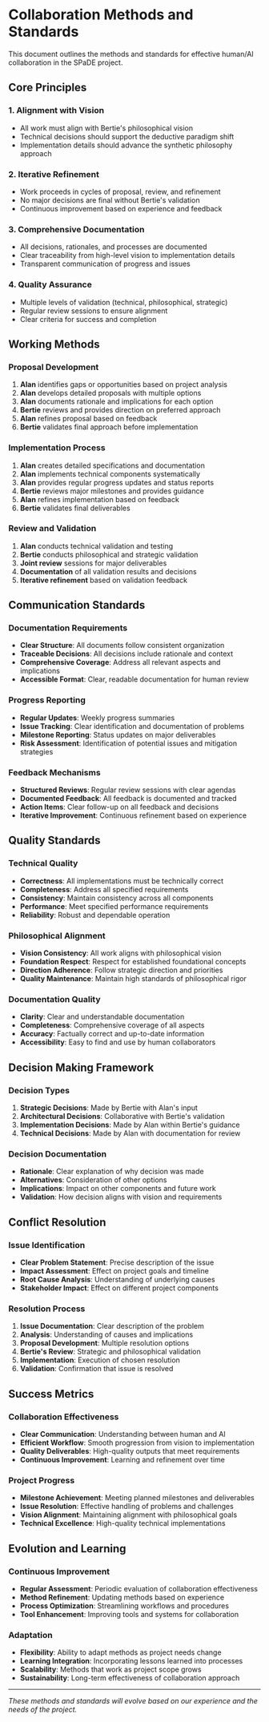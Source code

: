 # Collaboration Methods and Standards

This document outlines the methods and standards for effective human/AI collaboration in the SPaDE project.

## Core Principles

### 1. Alignment with Vision
- All work must align with Bertie's philosophical vision
- Technical decisions should support the deductive paradigm shift
- Implementation details should advance the synthetic philosophy approach

### 2. Iterative Refinement
- Work proceeds in cycles of proposal, review, and refinement
- No major decisions are final without Bertie's validation
- Continuous improvement based on experience and feedback

### 3. Comprehensive Documentation
- All decisions, rationales, and processes are documented
- Clear traceability from high-level vision to implementation details
- Transparent communication of progress and issues

### 4. Quality Assurance
- Multiple levels of validation (technical, philosophical, strategic)
- Regular review sessions to ensure alignment
- Clear criteria for success and completion

## Working Methods

### Proposal Development
1. **Alan** identifies gaps or opportunities based on project analysis
2. **Alan** develops detailed proposals with multiple options
3. **Alan** documents rationale and implications for each option
4. **Bertie** reviews and provides direction on preferred approach
5. **Alan** refines proposal based on feedback
6. **Bertie** validates final approach before implementation

### Implementation Process
1. **Alan** creates detailed specifications and documentation
2. **Alan** implements technical components systematically
3. **Alan** provides regular progress updates and status reports
4. **Bertie** reviews major milestones and provides guidance
5. **Alan** refines implementation based on feedback
6. **Bertie** validates final deliverables

### Review and Validation
1. **Alan** conducts technical validation and testing
2. **Bertie** conducts philosophical and strategic validation
3. **Joint review** sessions for major deliverables
4. **Documentation** of all validation results and decisions
5. **Iterative refinement** based on validation feedback

## Communication Standards

### Documentation Requirements
- **Clear Structure**: All documents follow consistent organization
- **Traceable Decisions**: All decisions include rationale and context
- **Comprehensive Coverage**: Address all relevant aspects and implications
- **Accessible Format**: Clear, readable documentation for human review

### Progress Reporting
- **Regular Updates**: Weekly progress summaries
- **Issue Tracking**: Clear identification and documentation of problems
- **Milestone Reporting**: Status updates on major deliverables
- **Risk Assessment**: Identification of potential issues and mitigation strategies

### Feedback Mechanisms
- **Structured Reviews**: Regular review sessions with clear agendas
- **Documented Feedback**: All feedback is documented and tracked
- **Action Items**: Clear follow-up on all feedback and decisions
- **Iterative Improvement**: Continuous refinement based on experience

## Quality Standards

### Technical Quality
- **Correctness**: All implementations must be technically correct
- **Completeness**: Address all specified requirements
- **Consistency**: Maintain consistency across all components
- **Performance**: Meet specified performance requirements
- **Reliability**: Robust and dependable operation

### Philosophical Alignment
- **Vision Consistency**: All work aligns with philosophical vision
- **Foundation Respect**: Respect for established foundational concepts
- **Direction Adherence**: Follow strategic direction and priorities
- **Quality Maintenance**: Maintain high standards of philosophical rigor

### Documentation Quality
- **Clarity**: Clear and understandable documentation
- **Completeness**: Comprehensive coverage of all aspects
- **Accuracy**: Factually correct and up-to-date information
- **Accessibility**: Easy to find and use by human collaborators

## Decision Making Framework

### Decision Types
1. **Strategic Decisions**: Made by Bertie with Alan's input
2. **Architectural Decisions**: Collaborative with Bertie's validation
3. **Implementation Decisions**: Made by Alan within Bertie's guidance
4. **Technical Decisions**: Made by Alan with documentation for review

### Decision Documentation
- **Rationale**: Clear explanation of why decision was made
- **Alternatives**: Consideration of other options
- **Implications**: Impact on other components and future work
- **Validation**: How decision aligns with vision and requirements

## Conflict Resolution

### Issue Identification
- **Clear Problem Statement**: Precise description of the issue
- **Impact Assessment**: Effect on project goals and timeline
- **Root Cause Analysis**: Understanding of underlying causes
- **Stakeholder Impact**: Effect on different project components

### Resolution Process
1. **Issue Documentation**: Clear description of the problem
2. **Analysis**: Understanding of causes and implications
3. **Proposal Development**: Multiple resolution options
4. **Bertie's Review**: Strategic and philosophical validation
5. **Implementation**: Execution of chosen resolution
6. **Validation**: Confirmation that issue is resolved

## Success Metrics

### Collaboration Effectiveness
- **Clear Communication**: Understanding between human and AI
- **Efficient Workflow**: Smooth progression from vision to implementation
- **Quality Deliverables**: High-quality outputs that meet requirements
- **Continuous Improvement**: Learning and refinement over time

### Project Progress
- **Milestone Achievement**: Meeting planned milestones and deliverables
- **Issue Resolution**: Effective handling of problems and challenges
- **Vision Alignment**: Maintaining alignment with philosophical goals
- **Technical Excellence**: High-quality technical implementations

## Evolution and Learning

### Continuous Improvement
- **Regular Assessment**: Periodic evaluation of collaboration effectiveness
- **Method Refinement**: Updating methods based on experience
- **Process Optimization**: Streamlining workflows and procedures
- **Tool Enhancement**: Improving tools and systems for collaboration

### Adaptation
- **Flexibility**: Ability to adapt methods as project needs change
- **Learning Integration**: Incorporating lessons learned into processes
- **Scalability**: Methods that work as project scope grows
- **Sustainability**: Long-term effectiveness of collaboration approach

---

*These methods and standards will evolve based on our experience and the needs of the project.* 